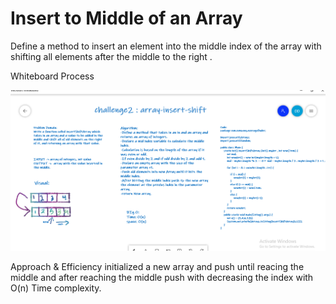 # Insert to Middle of an Array
Define a method to insert an element into the middle index of the array with shifting all elements after the middle to the right .

Whiteboard Process

![whitBoard](challenge2ArrayInsertShift.PNG)

Approach & Efficiency
initialized a new array and push until reacing the middle and after reaching the middle push with decreasing the index with O(n) Time complexity.